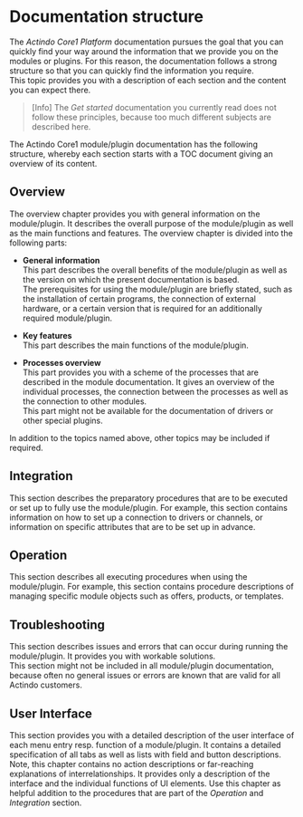 # Documentation structure

The *Actindo Core1 Platform* documentation pursues the goal that you can quickly find your way around the information that we provide you on the modules or plugins. For this reason, the documentation follows a strong structure so that you can quickly find the information you require.   
This topic provides you with a description of each section and the content you can expect there.
> [Info] The *Get started* documentation you currently read does not follow these principles, because too much different subjects are described here.  

The Actindo Core1 module/plugin documentation has the following structure, whereby each section starts with a TOC document giving an overview of its content.

## Overview

The overview chapter provides you with general information on the module/plugin. It describes the overall purpose of the module/plugin as well as the main functions and features. The overview chapter is divided into the following parts:   

- **General information**   
   This part describes the overall benefits of the module/plugin as well as the version on which the present documentation is based.   
   The prerequisites for using the module/plugin are briefly stated, such as the installation of certain programs, the connection of external hardware, or a certain version that is required for an additionally required module/plugin.   

- **Key features**   
    This part describes the main functions of the module/plugin.

- **Processes overview**   
    This part provides you with a scheme of the processes that are described in the module documentation. It gives an overview of the individual processes, the connection between the processes as well as the connection to other modules.   
    This part might not be available for the documentation of drivers or other special plugins.

In addition to the topics named above, other topics may be included if required.


## Integration

This section describes the preparatory procedures that are to be executed or set up to fully use the module/plugin. For example, this section contains information on how to set up a connection to drivers or channels, or information on specific attributes that are to be set up in advance. 

## Operation

This section describes all executing procedures when using the module/plugin. For example, this section contains procedure descriptions of managing specific module objects such as offers, products, or templates.


## Troubleshooting

This section describes issues and errors that can occur during running the module/plugin. It provides you with workable solutions.   
This section might not be included in all module/plugin documentation, because often no general issues or errors are known that are valid for all Actindo customers.

## User Interface  

This section provides you with a detailed description of the user interface of each menu entry resp. function of a module/plugin. It contains a detailed specification of all tabs as well as lists with field and button descriptions.   
Note, this chapter contains no action descriptions or far-reaching explanations of interrelationships. It provides only a description of the interface and the individual functions of UI elements. Use this chapter as helpful addition to the procedures that are part of the *Operation* and *Integration* section. 
